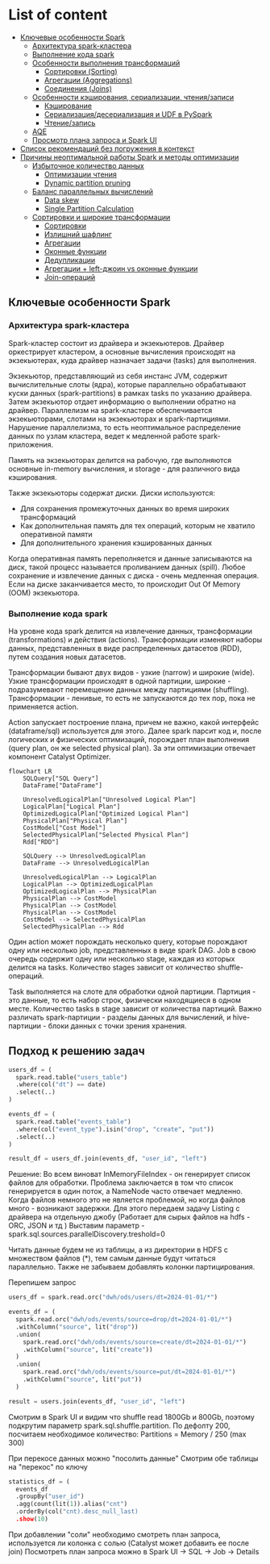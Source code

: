 # List of content

- [Ключевые особенности Spark]()
  - [Архитектура spark-кластера]()
  - [Выполнение кода spark]()
  - [Особенности выполнения трансформаций]()
    - [Сортировки (Sorting)]()
    - [Агрегации (Aggregations)]()
    - [Соединения (Joins)]()
  - [Особенности кэширования, сериализации, чтения/записи]()
    - [Кэширование]()
    - [Сериализация/десериализация и UDF в PySpark]()
    - [Чтение/запись]()
  - [AQE]()
  - [Просмотр плана запроса и Spark UI]()
- [Список рекомендаций без погружения в контекст]()
- [Причины неоптимальной работы Spark и методы оптимизации]()
  - [Избыточное количество данных]()
    - [Оптимизации чтения]()
    - [Dynamic partition pruning]()
  - [Баланс параллельных вычислений]()
    - [Data skew]()
    - [Single Partition Calculation]()
  - [Сортировки и широкие трансформации]()
    - [Сортировки]()
    - [Излишний шафлинг]()
    - [Агрегации]()
    - [Оконные функции]()
    - [Дедупликации]()
    - [Агрегации + left-джоин vs оконные функции]()
    - [Join-операций]()

## Ключевые особенности Spark
### Архитектура spark-кластера
Spark-кластер состоит из драйвера и экзекьютеров. Драйвер оркестрирует кластером, а основные вычисления происходят на экзекьютерах, куда драйвер назначает задачи (tasks) для выполнения.

Экзекьютор, представляющий из себя инстанс JVM, содержит вычислительные слоты (ядра), которые параллельно обрабатывают куски данных (spark-partitions) в рамках tasks по указанию драйвера. Затем экзекьютор отдает информацию о выполнении обратно на драйвер. Параллелизм на spark-кластере обеспечивается экзекьюторами, слотами на экзекьюторах и spark-партициями. Нарушение параллелизма, то есть неоптимальное распределение данных по узлам кластера, ведет к медленной работе spark-приложения.

Память на экзекьюторах делится на рабочую, где выполняются основные in-memory вычисления, и storage - для различного вида кэширования.

Также экзекьюторы содержат диски. Диски используются:
- Для сохранения промежуточных данных во время широких трансформаций
- Как дополнительная память для тех операций, которым не хватило оперативной памяти
- Для дополнительного хранения кэшированных данных

Когда оперативная память переполняется и данные записываются на диск, такой процесс называется проливанием данных (spill). Любое сохранение и извлечение данных с диска - очень медленная операция. Если на диске заканчивается место, то происходит Out Of Memory (OOM) экзекьютора.

### Выполнение кода spark
На уровне кода spark делится на извлечение данных, трансформации (transformations) и действия (actions). Трансформации изменяют наборы данных, представленных в виде распределенных датасетов (RDD), путем создания новых датасетов.

Трансформации бывают двух видов - узкие (narrow) и широкие (wide). Узкие трансформации происходят в одной партиции, широкие - подразумевают перемещение данных между партициями (shuffling). Трансформации - ленивые, то есть не запускаются до тех пор, пока не применяется action.

Action запускает построение плана, причем не важно, какой интерфейс (dataframe/sql) используется для этого. Далее spark парсит код и, после логических и физических оптимизаций, порождает план выполнения (query plan, он же selected physical plan). За эти оптимизации отвечает компонент Catalyst Optimizer.

```mermaid
flowchart LR
    SQLQuery["SQL Query"]
    DataFrame["DataFrame"]

    UnresolvedLogicalPlan["Unresolved Logical Plan"]
    LogicalPlan["Logical Plan"]
    OptimizedLogicalPlan["Optimized Logical Plan"]
    PhysicalPlan["Physical Plan"]
    CostModel["Cost Model"]
    SelectedPhysicalPlan["Selected Physical Plan"]
    Rdd["RDD"]

    SQLQuery --> UnresolvedLogicalPlan
    DataFrame --> UnresolvedLogicalPlan

    UnresolvedLogicalPlan --> LogicalPlan
    LogicalPlan --> OptimizedLogicalPlan
    OptimizedLogicalPlan --> PhysicalPlan
    PhysicalPlan --> CostModel
    PhysicalPlan --> CostModel
    PhysicalPlan --> CostModel
    CostModel --> SelectedPhysicalPlan
    SelectedPhysicalPlan --> Rdd

```

Один action может порождать несколько query, которые порождают одну или несколько job, представленных в виде spark DAG. Job в свою очередь содержит одну или несколько stage, каждая из которых делится на tasks. Количество stages зависит от количество shuffle-операций.

Task выполняется на слоте для обработки одной партиции. Партиция - это данные, то есть набор строк, физически находящиеся в одном месте. Количество tasks в stage зависит от количества партиций. Важно различать spark-партиции - разделы данных для вычислений, и hive-партиции - блоки данных с точки зрения хранения.



## Подход к решению задач
```python
users_df = (
  spark.read.table("users_table")
  .where(col("dt") == date)
  .select(..)
)

events_df = (
  spark.read.table("events_table")
  .where(col("event_type").isin("drop", "create", "put"))
  .select(..)
)

result_df = users_df.join(events_df, "user_id", "left")
```

Решение:
Во всем виноват InMemoryFileIndex - он генерирует список файлов для обработки. Проблема заключается в том что список генерируется в один поток, а NameNode часто отвечает медленно. Когда файлов немного это не является проблемой, но когда файлов много - возникают задержки. Для этого передаем задачу Listing с драйвера на отдельную джобу (Работает для сырых файлов на hdfs - ORC, JSON и тд )
Выставим параметр - spark.sql.sources.parallelDiscovery.treshold=0

Читать данные будем не из таблицы, а из директории в HDFS с множеством файлов (*), тем самым данные будут читаться параллельно. Также не забываем добавлять колонки партицирования.

Перепишем запрос

```python
users_df = spark.read.orc("dwh/ods/users/dt=2024-01-01/*")

events_df = (
  spark.read.orc("dwh/ods/events/source=drop/dt=2024-01-01/*")
  .withColumn("source", lit("drop"))
  .union(
    spark.read.orc("dwh/ods/events/source=create/dt=2024-01-01/*")
    .withColumn("source", lit("create"))
  )
  .union(
    spark.read.orc("dwh/ods/events/source=put/dt=2024-01-01/*")
    .withColumn("source", lit("put"))
  )

result = users.join(events_df, "user_id", "left")
```

Смотрим в Spark UI и видим что shuffle read 1800Gb и 800Gb, поэтому подкрутим параметр spark.sql.shuffle.partition. По дефолту 200, посчитаем необходимое количество:
Partitions = Memory / 250 (max 300)

При перекосе данных можно "посолить данные"
Смотрим обе таблицы на "перекос" по ключу
```python
statistics_df = (
  events_df
  .groupBy("user_id")
  .agg(count(lit(1)).alias("cnt")
  .orderBy(col("cnt).desc_null_last)
  .show(10)
```

При добавлении "соли" необходимо смотреть план запроса, используется ли колонка с солью (Catalyst может добавить ее после join)
Посмотреть план запроса можно в Spark UI -> SQL -> Job -> Details

